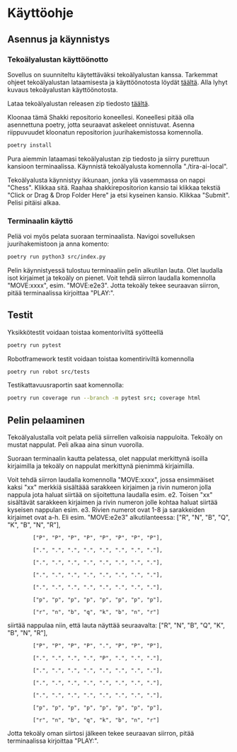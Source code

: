 # Käyttöohje

## Asennus ja käynnistys

### Tekoälyalustan käyttöönotto

Sovellus on suunniteltu käytettäväksi tekoälyalustan kanssa. 
Tarkemmat ohjeet tekoälyalustan lataamisesta ja käyttöönotosta löydät [täältä](https://algolabra-hy.github.io/aiplatform-fi). Alla lyhyt kuvaus tekoäyalustan käyttöönotosta.

Lataa tekoälyalustan releasen zip tiedosto [täältä](https://github.com/game-ai-platform-team/tira-ai-local/releases).

Kloonaa tämä Shakki repositorio koneellesi. Koneellesi pitää olla asennettuna poetry, jotta seuraavat askeleet onnistuvat. Asenna riippuvuudet kloonatun repositorion juurihakemistossa komennolla.

```bash
poetry install
```
Pura aiemmin lataamasi tekoälyalustan zip tiedosto ja siirry purettuun kansioon terminaalissa. Käynnistä tekoälyalusta komennolla "./tira-ai-local".

Tekoälyalusta käynnistyy ikkunaan, jonka ylä vasemmassa on nappi "Chess". Klikkaa sitä. Raahaa shakkirepositorion kansio tai klikkaa tekstiä "Click or Drag & Drop Folder Here" ja etsi kyseinen kansio. Klikkaa "Submit". Pelisi pitäisi alkaa.

### Terminaalin käyttö

Peliä voi myös pelata suoraan terminaalista. Navigoi sovelluksen juurihakemistoon ja anna komento:

```bash
poetry run python3 src/index.py
```

Pelin käynnistyessä tulostuu terminaaliin pelin alkutilan lauta. Olet laudalla isot kirjaimet ja tekoäly on pienet. Voit tehdä siirron laudalla komennolla "MOVE:xxxx", esim. "MOVE:e2e3". Jotta tekoäly tekee seuraavan siirron, pitää terminaalissa kirjoittaa "PLAY:".

## Testit

Yksikkötestit voidaan toistaa komentoriviltä syötteellä 

```bash
poetry run pytest
```

Robotframework testit voidaan toistaa komentiriviltä komennolla

```bash
poetry run robot src/tests
```

Testikattavuusraportin saat komennolla:

```bash
poetry run coverage run --branch -m pytest src; coverage html
```

## Pelin pelaaminen

Tekoälyalustalla voit pelata peliä siirrellen valkoisia nappuloita. Tekoäly on mustat nappulat. Peli alkaa aina sinun vuorolla. 

Suoraan terminaalin kautta pelatessa, olet nappulat merkittynä isoilla kirjaimilla ja tekoäly on nappulat merkittynä pienimmä kirjaimilla.

Voit tehdä siirron laudalla komennolla "MOVE:xxxx", jossa ensimmäiset kaksi "xx" merkkiä sisältäää sarakkeen kirjaimen ja rivin numeron jolla nappula jota haluat siirtää on sijoitettuna laudalla esim. e2. Toisen "xx" sisältävät sarakkeen kirjaimen ja rivin numeron jolle kohtaa haluat siirtää kyseisen nappulan esim. e3. Rivien numerot ovat 1-8 ja sarakkeiden kirjaimet ovat a-h. Eli esim. "MOVE:e2e3" alkutilanteessa:
            ["R", "N", "B", "Q", "K", "B", "N", "R"],

            ["P", "P", "P", "P", "P", "P", "P", "P"],

            [".", ".", ".", ".", ".", ".", ".", "."],

            [".", ".", ".", ".", ".", ".", ".", "."],

            [".", ".", ".", ".", ".", ".", ".", "."],

            [".", ".", ".", ".", ".", ".", ".", "."],

            ["p", "p", "p", "p", "p", "p", "p", "p"],

            ["r", "n", "b", "q", "k", "b", "n", "r"]

siirtää nappulaa niin, että lauta näyttää seuraavalta:
            ["R", "N", "B", "Q", "K", "B", "N", "R"],

            ["P", "P", "P", "P", ".", "P", "P", "P"],

            [".", ".", ".", ".", "P", ".", ".", "."],

            [".", ".", ".", ".", ".", ".", ".", "."],

            [".", ".", ".", ".", ".", ".", ".", "."],

            [".", ".", ".", ".", ".", ".", ".", "."],

            ["p", "p", "p", "p", "p", "p", "p", "p"],
            
            ["r", "n", "b", "q", "k", "b", "n", "r"]

Jotta tekoäly oman siirtosi jälkeen tekee seuraavan siirron, pitää terminaalissa kirjoittaa "PLAY:".